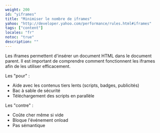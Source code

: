 ```yaml
---
weight: 200
id: "yiframes"
title: "Minimiser le nombre de iframes"
yahoo: "http://developer.yahoo.com/performance/rules.html#iframes"
tags: ["content"]
locales: "fr"
notoc: "true"
description: ""
---
```


Les iframes permettent d'insérer un document HTML dans le document parent. Il est important de comprendre comment fonctionnent les iframes afin de les utiliser efficacement.

Les "pour" :

- Aide avec les contenus tiers lents (scripts, badges, publicités)
- Bac à sable de sécurité
- Téléchargement des scripts en parallèle

Les "contre" :

- Coûte cher même si vide
- Bloque l'événement onload
- Pas sémantique
